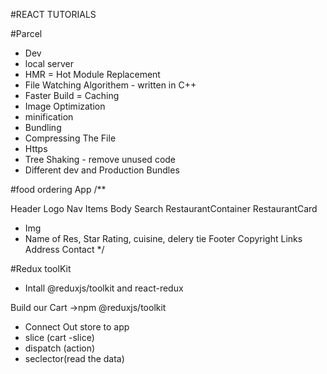 #REACT TUTORIALS 

#Parcel
- Dev
- local server
- HMR = Hot Module Replacement
- File Watching Algorithem - written in C++
- Faster Build = Caching
- Image Optimization
- minification 
- Bundling
- Compressing The File
- Https
- Tree Shaking - remove unused code 
-  Different dev and Production Bundles


#food ordering App
/**

Header
Logo
Nav Items
Body
Search
RestaurantContainer
RestaurantCard
 - Img
 - Name of Res, Star Rating, cuisine, delery tie
Footer
Copyright
Links
Address
Contact */


#Redux toolKit
- Intall @reduxjs/toolkit  and react-redux

Build our Cart ->npm @reduxjs/toolkit
- Connect Out store to app
- slice (cart -slice)
- dispatch (action)
- seclector(read the data)


